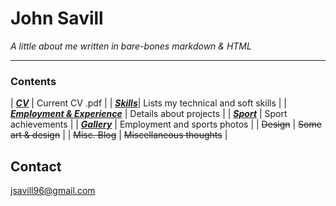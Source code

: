 
# John Savill 
*A little about me written in bare-bones markdown & HTML*

***

### Contents

| [___CV___](https://john-savill.github.io/Media/Resume_2024-2.pdf) | Current CV .pdf |
| [___Skills___](https://john-savill.github.io/skills)| Lists my technical and soft skills |
| [___Employment & Experience___](https://john-savill.github.io/experience) | Details about projects |
| [___Sport___](https://john-savill.github.io/sports) | Sport achievements |
| [___Gallery___](gallery.html) | Employment and sports photos |
| ~~Design~~ | ~~Some art & design~~ |
| ~~Misc. Blog~~ | ~~Miscellaneous thoughts~~ |

## Contact
<jsavill96@gmail.com>
